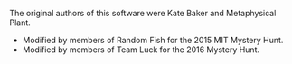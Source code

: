 The original authors of this software were Kate Baker and Metaphysical
Plant.

- Modified by members of Random Fish for the 2015 MIT Mystery Hunt.
- Modified by members of Team Luck for the 2016 Mystery Hunt.
